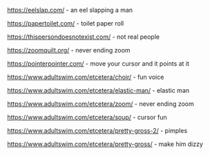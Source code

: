 https://eelslap.com/   - an eel slapping a man

https://papertoilet.com/    - toilet paper roll

https://thispersondoesnotexist.com/    - not real people

https://zoomquilt.org/   - never ending zoom

https://pointerpointer.com/   - move your cursor and it points at it

https://www.adultswim.com/etcetera/choir/   - fun voice

https://www.adultswim.com/etcetera/elastic-man/   - elastic man

https://www.adultswim.com/etcetera/zoom/    - never ending zoom

https://www.adultswim.com/etcetera/soup/  - cursor fun

https://www.adultswim.com/etcetera/pretty-gross-2/  - pimples

https://www.adultswim.com/etcetera/pretty-gross/  - make him dizzy






